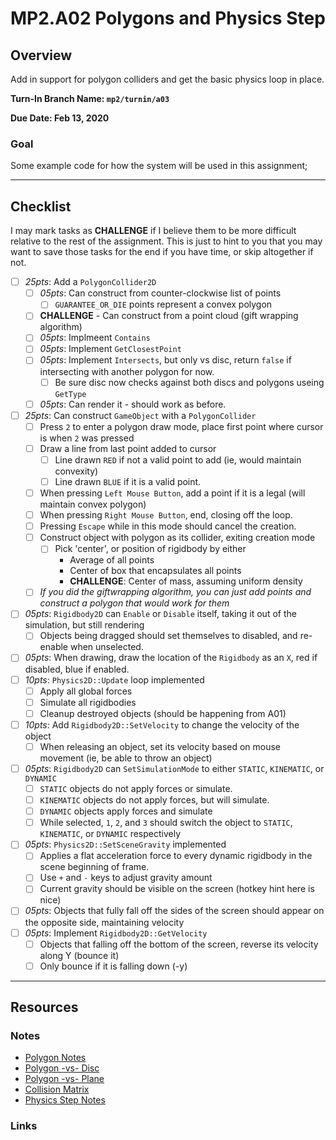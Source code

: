 MP2.A02 Polygons and Physics Step
======

## Overview
Add in support for polygon colliders and get the basic physics loop in place. 

**Turn-In Branch Name: `mp2/turnin/a03`**

**Due Date: Feb 13, 2020**

### Goal 
Some example code for how the system will be used in this assignment;

------

## Checklist
I may mark tasks as **CHALLENGE** if I believe them to be more difficult relative to the rest of the assignment.  This is just to hint to you that you may want to save those tasks for the end if you have time, or skip altogether if not.  

- [ ] *25pts*: Add a `PolygonCollider2D`
    - [ ] *05pts*: Can construct from counter-clockwise list of points
        - [ ] `GUARANTEE_OR_DIE` points represent a convex polygon
    - [ ] **CHALLENGE** - Can construct from a point cloud (gift wrapping algorithm)
    - [ ] *05pts*: Implmeent `Contains`
    - [ ] *05pts*: Implement `GetClosestPoint`
    - [ ] *05pts*: Implement `Intersects`, but only vs disc, return `false` if intersecting with another polygon for now.
        - [ ] Be sure disc now checks against both discs and polygons useing `GetType`
    - [ ] *05pts*: Can render it - should work as before.
- [ ] *25pts*: Can construct `GameObject` with a `PolygonCollider`
    - [ ] Press `2` to enter a polygon draw mode, place first point where cursor is when `2` was pressed
    - [ ] Draw a line from last point added to cursor
        - [ ] Line drawn `RED` if not a valid point to add (ie, would maintain convexity)
        - [ ] Line drawn `BLUE` if it is a valid point.
    - [ ] When pressing `Left Mouse Button`, add a point if it is a legal (will maintain convex polygon)
    - [ ] When pressing `Right Mouse Button`, end, closing off the loop.
    - [ ] Pressing `Escape` while in this mode should cancel the creation.
    - [ ] Construct object with polygon as its collider, exiting creation mode
        - [ ] Pick 'center', or position of rigidbody by either
            - Average of all points
            - Center of box that encapsulates all points
            - **CHALLENGE**: Center of mass, assuming uniform density
    - [ ] *If you did the giftwrapping algorithm, you can just add points and construct a polygon that would work for them*
- [ ] *05pts*: `Rigidbody2D` can `Enable` or `Disable` itself, taking it out of the simulation, but still rendering
    - [ ] Objects being dragged should set themselves to disabled, and re-enable when unselected.
- [ ] *05pts*: When drawing, draw the location of the `Rigidbody` as an `X`, red if disabled, blue if enabled. 
- [ ] *10pts*: `Physics2D::Update` loop implemented
    - [ ] Apply all global forces
    - [ ] Simulate all rigidbodies
    - [ ] Cleanup destroyed objects (should be happening from A01)
- [ ] *10pts*: Add `Rigidbody2D::SetVelocity` to change the velocity of the object
    - [ ] When releasing an object, set its velocity based on mouse movement (ie, be able to throw an object)
- [ ] *05pts*: `Rigidbody2D` can `SetSimulationMode` to either `STATIC`, `KINEMATIC`, or `DYNAMIC`
    - [ ] `STATIC` objects do not apply forces or simulate.
    - [ ] `KINEMATIC` objects do not apply forces, but will simulate.  
    - [ ] `DYNAMIC` objects apply forces and simulate
    - [ ] While selected, `1`, `2`, and `3` should switch the object to `STATIC`, `KINEMATIC`, or `DYNAMIC` respectively
- [ ] *05pts*: `Physics2D::SetSceneGravity` implemented
    - [ ] Applies a flat acceleration force to every dynamic rigidbody in the scene beginning of frame. 
    - [ ] Use `+` and `-` keys to adjust gravity amount
    - [ ] Current gravity should be visible on the screen (hotkey hint here is nice)
- [ ] *05pts*: Objects that fully fall off the sides of the screen should appear on the opposite side, maintaining velocity
- [ ] *05pts*: Implement `Rigidbody2D::GetVelocity`
    - [ ] Objects that falling off the bottom of the screen, reverse its velocity along Y (bounce it)
    - [ ] Only bounce if it is falling down (-y)

------

## Resources

### Notes
- [Polygon Notes](./polygon.md)
- [Polygon -vs- Disc](./poly-v-disc.md)
- [Polygon -vs- Plane](./poly-v-plane.md)
- [Collision Matrix](./collisionmatrix.md)
- [Physics Step Notes](./physicsupdate.md)


### Links


